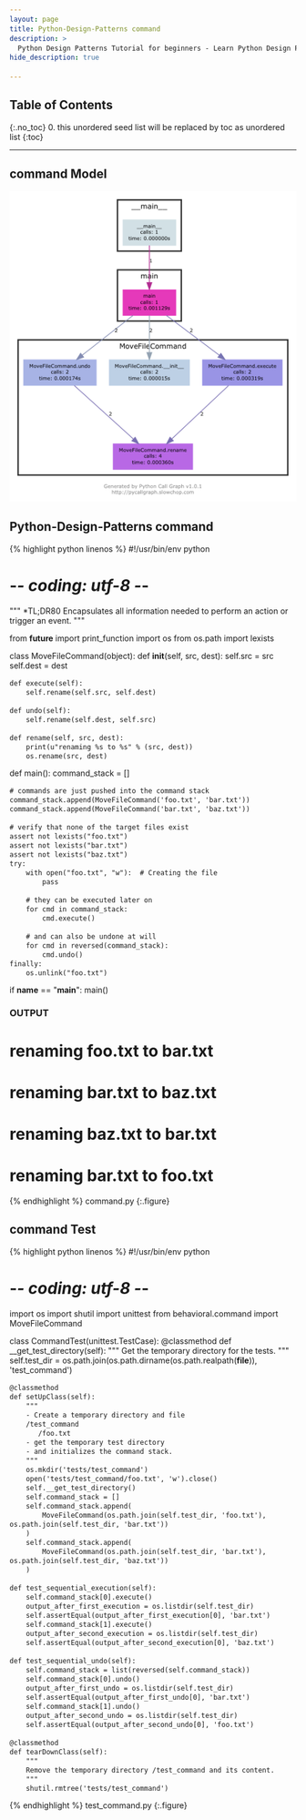 ```yaml
---
layout: page
title: Python-Design-Patterns command
description: >
  Python Design Patterns Tutorial for beginners - Learn Python Design Patterns in simple and easy steps starting from basic to advanced concepts with examples ...
hide_description: true

---
```


## Table of Contents
{:.no_toc}
0. this unordered seed list will be replaced by toc as unordered list
{:toc}

---

## command Model

![](/courses/python-fesign-patterns/behavioral/viz/command.py.png)

## Python-Design-Patterns command

{% highlight python linenos %}
#!/usr/bin/env python
# -*- coding: utf-8 -*-

"""
*TL;DR80
Encapsulates all information needed to perform an action or trigger an event.
"""

from __future__ import print_function
import os
from os.path import lexists

class MoveFileCommand(object):
    def __init__(self, src, dest):
        self.src = src
        self.dest = dest

    def execute(self):
        self.rename(self.src, self.dest)

    def undo(self):
        self.rename(self.dest, self.src)

    def rename(self, src, dest):
        print(u"renaming %s to %s" % (src, dest))
        os.rename(src, dest)

def main():
    command_stack = []

    # commands are just pushed into the command stack
    command_stack.append(MoveFileCommand('foo.txt', 'bar.txt'))
    command_stack.append(MoveFileCommand('bar.txt', 'baz.txt'))

    # verify that none of the target files exist
    assert not lexists("foo.txt")
    assert not lexists("bar.txt")
    assert not lexists("baz.txt")
    try:
        with open("foo.txt", "w"):  # Creating the file
            pass

        # they can be executed later on
        for cmd in command_stack:
            cmd.execute()

        # and can also be undone at will
        for cmd in reversed(command_stack):
            cmd.undo()
    finally:
        os.unlink("foo.txt")

if __name__ == "__main__":
    main()

### OUTPUT ###
# renaming foo.txt to bar.txt
# renaming bar.txt to baz.txt
# renaming baz.txt to bar.txt
# renaming bar.txt to foo.txt
{% endhighlight %}
command.py
{:.figure}

## command Test

{% highlight python linenos %}
#!/usr/bin/env python
# -*- coding: utf-8 -*-
import os
import shutil
import unittest
from behavioral.command import MoveFileCommand

class CommandTest(unittest.TestCase):
    @classmethod
    def __get_test_directory(self):
        """
        Get the temporary directory for the tests.
        """
        self.test_dir = os.path.join(os.path.dirname(os.path.realpath(__file__)), 'test_command')

    @classmethod
    def setUpClass(self):
        """
        - Create a temporary directory and file
        /test_command
           /foo.txt
        - get the temporary test directory
        - and initializes the command stack.
        """
        os.mkdir('tests/test_command')
        open('tests/test_command/foo.txt', 'w').close()
        self.__get_test_directory()
        self.command_stack = []
        self.command_stack.append(
            MoveFileCommand(os.path.join(self.test_dir, 'foo.txt'), os.path.join(self.test_dir, 'bar.txt'))
        )
        self.command_stack.append(
            MoveFileCommand(os.path.join(self.test_dir, 'bar.txt'), os.path.join(self.test_dir, 'baz.txt'))
        )

    def test_sequential_execution(self):
        self.command_stack[0].execute()
        output_after_first_execution = os.listdir(self.test_dir)
        self.assertEqual(output_after_first_execution[0], 'bar.txt')
        self.command_stack[1].execute()
        output_after_second_execution = os.listdir(self.test_dir)
        self.assertEqual(output_after_second_execution[0], 'baz.txt')

    def test_sequential_undo(self):
        self.command_stack = list(reversed(self.command_stack))
        self.command_stack[0].undo()
        output_after_first_undo = os.listdir(self.test_dir)
        self.assertEqual(output_after_first_undo[0], 'bar.txt')
        self.command_stack[1].undo()
        output_after_second_undo = os.listdir(self.test_dir)
        self.assertEqual(output_after_second_undo[0], 'foo.txt')

    @classmethod
    def tearDownClass(self):
        """
        Remove the temporary directory /test_command and its content.
        """
        shutil.rmtree('tests/test_command')
{% endhighlight %}
test_command.py
{:.figure}
